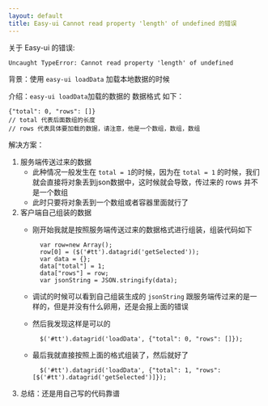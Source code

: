 ```yaml
---
layout: default
title: Easy-ui Cannot read property 'length' of undefined 的错误
---
```


关于 Easy-ui 的错误:
	
	Uncaught TypeError: Cannot read property 'length' of undefined
背景：使用 `easy-ui loadData` 加载本地数据的时候

介绍：`easy-ui loadData`加载的数据的 数据格式 如下：

	{"total": 0, "rows": []}
	// total 代表后面数组的长度
	// rows 代表具体要加载的数据，请注意，他是一个数组，数组，数组
解决方案：

1. 服务端传送过来的数据
	* 此种情况一般发生在 `total = 1`的时候，因为在 `total = 1` 的时候，我们就会直接将对象丢到json数据中，这时候就会导致，传过来的 rows 并不是一个数组
	* 此时只要将对象丢到一个数组或者容器里面就行了
2. 客户端自己组装的数据
	* 刚开始我就是按照服务端传送过来的数据格式进行组装，组装代码如下
	
			var row=new Array();
			row[0] = ($('#tt').datagrid('getSelected'));
			var data = {};
			data["total"] = 1;
			data["rows"] = row;
			var jsonString = JSON.stringify(data);
	* 调试的时候可以看到自己组装生成的 `jsonString` 跟服务端传过来的是一样的，但是并没有什么卵用，还是会报上面的错误
	* 然后我发现这样是可以的
			
			$('#tt').datagrid('loadData', {"total": 0, "rows": []});
	* 最后我就直接按照上面的格式组装了，然后就好了

			$('#tt').datagrid('loadData', {"total": 1, "rows": [$('#tt').datagrid('getSelected')]});

3. 总结：还是用自己写的代码靠谱